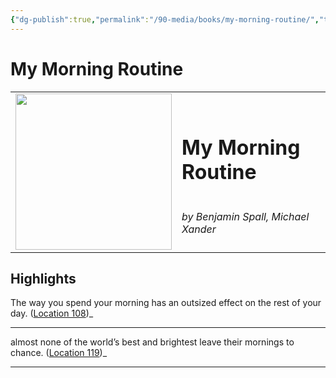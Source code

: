 ```yaml
---
{"dg-publish":true,"permalink":"/90-media/books/my-morning-routine/","title":"My Morning Routine","tags":["book"]}
---
```


# My Morning Routine

<table class="center"><tr>
<td style="text-align:left; width:250px;"><img style="width:250px" src="https://images-na.ssl-images-amazon.com/images/I/51snSO0Ax%2BL._SL200_.jpg"></img></td>
<td><h1>My Morning Routine</h1> <br /> <i>by Benjamin Spall, Michael Xander</i></td>
</tr></table>

## Highlights
The way you spend your morning has an outsized effect on the rest of your day. ([Location 108](https://readwise.io/to_kindle?action=open&asin=B074LZDNV8&location=108))_

----
almost none of the world’s best and brightest leave their mornings to chance. ([Location 119](https://readwise.io/to_kindle?action=open&asin=B074LZDNV8&location=119))_

----
